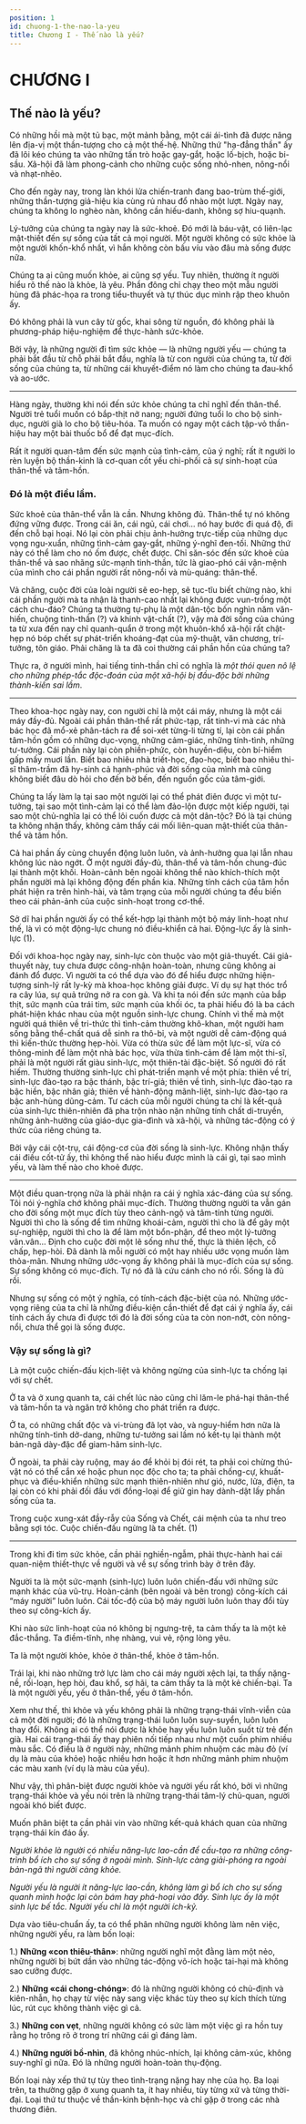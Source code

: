 ```yaml
---
position: 1
id: chuong-1-the-nao-la-yeu
title: Chương I - Thế nào là yếu?
---
```


# CHƯƠNG I

## Thế nào là yếu?

Có những hồi mà một tủ bạc, một mảnh bằng, một cái ái-tình đã được nâng lên địa-vị một thần-tượng cho cả một thế-hệ. Những thứ "hạ-đẳng thần" ấy đã lôi kéo chúng ta vào những tấn trò hoặc gay-gắt, hoặc lố-bịch, hoặc bi-sầu. Xã-hội đã làm phong-cảnh cho những cuộc sống nhỏ-nhen, nông-nổi và nhạt-nhẽo.

Cho đến ngày nay, trong làn khói lửa chiến-tranh đang bao-trùm thế-giới, những thần-tượng giả-hiệu kia cùng rủ nhau đổ nhào một lượt. Ngày nay, chúng ta không lo nghèo nàn, không cần hiếu-danh, không sợ hiu-quạnh.

Lý-tưởng của chúng ta ngày nay là sức-khoẻ. Đó mới là báu-vật, có liên-lạc mật-thiết đến sự sống của tất cả mọi người. Một người không có sức khỏe là một người khốn-khổ nhất, vì hắn không còn bấu víu vào đâu mà sống được nữa.

Chúng ta ai cũng muốn khỏe, ai cũng sợ yếu. Tuy nhiên, thường ít người hiểu rõ thế nào là khỏe, là yêu. Phần đông chỉ chạy theo một mẫu người hùng đã phác-họa ra trong tiểu-thuyết và tự thúc dục mình rập theo khuôn ấy.

Đó không phải là vun cây từ gốc, khai sông từ nguồn, đó không phải là phương-pháp hiệu-nghiệm để thực-hành sức-khỏe.

Bởi vậy, là những người đi tìm sức khỏe — là những người yếu — chúng ta phải bắt đầu từ chỗ phải bắt đầu, nghĩa là từ con người của chúng ta, từ đời sống của chúng ta, từ những cái khuyết-điểm nó làm cho chúng ta đau-khổ và ao-ước.

***

Hàng ngày, thường khi nói đến sức khỏe chúng ta chỉ nghĩ đến thân-thể. Người trẻ tuổi muốn có bắp-thịt nở nang; người đứng tuổi lo cho bộ sinh-dục, người già lo cho bộ tiêu-hóa. Ta muốn có ngay một cách tập-vỏ thần-hiệu hay một bài thuốc bổ để đạt mục-đích.

Rất ít người quan-tâm đến sức mạnh của tình-cảm, của ý nghĩ; rất ít người lo rèn luyện bộ thần-kinh là cơ-quan cốt yếu chi-phối cả sự sinh-hoạt của thân-thể và tâm-hồn.

### Đó là một điều lầm.

Sức khoẻ của thân-thể vẫn là cần. Nhưng không đủ. Thân-thể tự nó không đứng vững được. Trong cái ăn, cái ngủ, cái chơi… nó hay bước đi quá độ, đi đến chỗ bại hoại. Nó lại còn phải chịu ảnh-hưởng trực-tiếp của những dục vọng ngu-xuẩn, những tình-cảm gay-gắt, những ý-nghĩ đen-tối. Những thứ này có thể làm cho nó ốm được, chết được. Chỉ săn-sóc đến sức khoẻ của thân-thể và sao nhãng sức-mạnh tinh-thần, tức là giao-phó cái vận-mệnh của mình cho cái phần người rất nông-nổi và mù-quáng: thân-thể.

Vả chăng, cuộc đời của loài người sẽ eo-hẹp, sẽ tục-tĩu biết chừng nào, khi cái phần người mà ta nhận là thanh-cao nhất lại không được vun-trồng một cách chu-đáo? Chúng ta thường tự-phụ là một dân-tộc bốn nghìn năm văn-hiến, chuộng tinh-thần (?) và khinh vật-chất (?), vậy mà đời sống của chúng ta từ xưa đến nay chỉ quanh-quẩn ở trong một khuôn-khổ xã-hội rất chật-hẹp nó bóp chết sự phát-triển khoáng-đạt của mỹ-thuật, văn chương, trí-tưởng, tôn giáo. Phải chăng là ta đã coi thường cái phần hồn của chúng ta?

Thực ra, ở người mình, hai tiếng tinh-thần chỉ có nghĩa là *một thói quen nô lệ cho những phép-tắc độc-đoán của một xã-hội bị đầu-độc bởi những thành-kiến sai lầm*.

***

Theo khoa-học ngày nay, con người chỉ là một cái máy, nhưng là một cái máy đầy-đủ. Ngoài cái phần thân-thể rất phức-tạp, rất tinh-vi mà các nhà bác học đã mổ-xẻ phân-tách ra để soi-xét từng-li từng tí, lại còn cái phần tâm-hồn gồm có những dục-vọng, những cảm-giác, những tính-tình, những tư-tưởng. Cái phần này lại còn phiền-phức, còn huyền-diệu, còn bí-hiểm gấp mấy muơi lần. Biết bao nhiêu nhà triết-học, đạo-học, biết bao nhiêu thi-sĩ thâm-trầm đã hy-sinh cả hạnh-phúc và đời sống của mình mà cũng không biết đâu dò hỏi cho đến bờ bến, đến nguồn gốc của tâm-giới.

Chúng ta lấy làm lạ tại sao một người lại có thể phát điên được vì một tư-tưởng, tại sao một tình-cảm lại có thể làm đảo-lộn được một kiếp người, tại sao một chủ-nghĩa lại có thể lôi cuốn được cả một dân-tộc? Đó là tại chúng ta không nhận thấy, không cảm thấy cái mối liên-quan mật-thiết của thân-thể và tâm hồn.

Cả hai phần ấy cùng chuyển động luôn luôn, và ảnh-hưởng qua lại lẫn nhau không lúc nào ngớt. Ở một người đầy-đủ, thân-thể và tâm-hồn chung-đúc lại thành một khối. Hoàn-cảnh bên ngoài không thể nào khích-thích một phần người mà lại không động đến phần kia. Những tính cách của tâm hồn phát hiện ra trên hình-hài, và tâm trạng của mỗi người chúng ta đều biến theo cái phản-ảnh của cuộc sinh-hoạt trong cơ-thể.

Sở dĩ hai phần người ấy có thể kết-hợp lại thành một bộ máy linh-hoạt như thế, là vì có một động-lực chung nó điều-khiển cả hai. Động-lực ấy là sinh-lực (1).

Đối với khoa-học ngày nay, sinh-lực còn thuộc vào một giả-thuyết. Cái giả-thuyết này, tuy chưa được công-nhận hoàn-toàn, nhưng cũng không ai đánh đổ được. Vì người ta có thể dựa vào đó để hiểu được những hiện-tượng sinh-lý rất ly-kỳ mà khoa-học không giải được. Ví dụ sự hạt thóc trổ ra cây lúa, sự quả trứng nở ra con gà. Và khi ta nói đến sức mạnh của bắp thịt, sức mạnh của trái tim, sức mạnh của khối óc, ta phải hiểu đó là ba cách phát-hiện khác nhau của một nguồn sinh-lực chung. Chính vì thế mà một người quá thiên về tri-thức thì tình-cảm thường khô-khan, một người ham sống bằng thể-chất quá dễ sinh ra thô-bỉ, và một người dễ cảm-động quá thì kiến-thức thường hẹp-hòi. Vừa có thừa sức để làm một lực-sĩ, vừa có thông-minh để làm một nhà bác học, vừa thừa tình-cảm để làm một thi-sĩ, phải là một người rất giàu sinh-lực, một thiên-tài đặc-biệt. Số người đó rất hiếm. Thường thường sinh-lực chỉ phát-triển mạnh về một phía: thiên về trí, sinh-lực đào-tạo ra bậc thánh, bậc trí-giả; thiên về tình, sinh-lực đào-tạo ra bậc hiền, bậc nhân giả; thiên về hành-động mãnh-liệt, sinh-lực đào-tạo ra bậc anh-hùng dũng-cảm. Tư cách của mỗi người chúng ta chỉ là kết-quả của sinh-lực thiên-nhiên đã pha trộn nhào nặn những tính chất di-truyền, những ảnh-hưởng của giáo-dục gia-đình và xã-hội, và những tác-động có ý thức của riêng chúng ta.

Bởi vậy cái cột-trụ, cái động-cơ của đời sống là sinh-lực. Không nhận thấy cái điều cốt-tử ấy, thì không thể nào hiểu được mình là cái gì, tại sao mình yếu, và làm thế nào cho khoẻ được.

***

Một điều quan-trọng nữa là phải nhận ra cái ý nghĩa xác-đáng của sự sống. Tôi nói ý-nghĩa chớ không phải mục-đích. Thường thường người ta vẫn gán cho đời sống một mục đích tùy theo cảnh-ngộ và tâm-tính từng người. Người thì cho là sống để tìm những khoái-cảm, người thì cho là để gây một sự-nghiệp, người thì cho là để làm một bổn-phận, để theo một lý-tưởng vân.vân... Định cho cuộc đời một lẽ sống như thế, thực là thiên lệch, cố chấp, hẹp-hòi. Đã dành là mỗi người có một hay nhiều ước vọng muốn làm thỏa-mãn. Nhưng những ước-vọng ấy không phải là mục-đích của sự sống. Sự sống không có mục-đích. Tự nó đã là cứu cánh cho nó rồi. Sống là đủ rồi.

Nhưng sự sống có một ý nghĩa, có tính-cách đặc-biệt của nó. Những ước-vọng riêng của ta chỉ là những điều-kiện cần-thiết để đạt cái ý nghĩa ấy, cái tính cách ấy chưa đi được tới đó là đời sống của ta còn non-nớt, còn nông-nổi, chưa thể gọi là sống được.

### Vậy sự sống là gì?

Là một cuộc chiến-đấu kịch-liệt và không ngừng của sinh-lực ta chống lại với sự chết.

Ở ta và ở xung quanh ta, cái chết lúc nào cũng chỉ lăm-le phá-hại thân-thể và tâm-hồn ta và ngăn trở không cho phát triển ra được.

Ở ta, có những chất độc và vi-trùng đã lọt vào, và nguy-hiểm hơn nữa là những tính-tình dở-dang, những tư-tưởng sai lầm nó kết-tụ lại thành một bản-ngã dày-đặc để giam-hãm sinh-lực.

Ở ngoài, ta phải cày ruộng, may áo để khỏi bị đói rét, ta phải coi chừng thú-vật nó có thể cắn xé hoặc phun nọc độc cho ta; ta phải chống-cự, khuất-phục và điều-khiển những sức mạnh thiên-nhiên như gió, nước, lửa, điện, ta lại còn có khi phải đối đầu với đồng-loại để giữ gìn hay dành-dật lấy phần sống của ta.

Trong cuộc xung-xát đầy-rẫy của Sống và Chết, cái mệnh của ta như treo bằng sợi tóc. Cuộc chiến-đấu ngừng là ta chết. (1)

***

Trong khi đi tìm sức khỏe, cần phải nghiền-ngẫm, phải thực-hành hai cái quan-niệm thiết-thực về người và về sự sống trình bày ở trên đây.

Người ta là một sức-mạnh (sinh-lực) luôn luôn chiến-đấu với những sức mạnh khác của vũ-trụ. Hoàn-cảnh (bên ngoài và bên trong) công-kích cái “máy người” luôn luôn. Cái tốc-độ của bộ máy người luôn luôn thay đổi tùy theo sự công-kích ấy.

Khi nào sức linh-hoạt của nó không bị ngưng-trệ, ta cảm thấy ta là một kẻ đắc-thắng. Ta điềm-tĩnh, nhẹ nhàng, vui vẻ, rộng lòng yêu.

Ta là một người khỏe, khỏe ở thân-thể, khỏe ở tâm-hồn.

Trái lại, khi nào những trở lực làm cho cái máy người xệch lại, ta thấy nặng-nề, rối-loạn, hẹp hòi, đau khổ, sợ hãi, ta cảm thấy ta là một kẻ chiến-bại. Ta là một người yếu, yếu ở thân-thể, yếu ở tâm-hồn.

Xem như thế, thì khỏe và yếu không phải là những trạng-thái vĩnh-viễn của cả một đời người; đó là những trạng-thái luôn luôn suy-suyển, luôn luôn thay đổi. Không ai có thể nói được là khỏe hay yếu luôn luôn suốt từ trẻ đến già. Hai cái trạng-thái ấy thay phiên nối tiếp nhau như một cuốn phim nhiều màu sắc. Có điều là ở người này, những mảnh phim nhuộm các màu đỏ (ví dụ là màu của khỏe) hoặc nhiều hơn hoặc ít hơn những mảnh phim nhuộm các màu xanh (ví dụ là màu của yếu).

Như vậy, thì phân-biệt được người khỏe và người yếu rất khó, bởi vì những trạng-thái khỏe và yếu nói trên là những trạng-thái tâm-lý chủ-quan, người ngoài khó biết được.

Muốn phân biệt ta cần phải vin vào những kết-quả khách quan của những trạng-thái kín đáo ấy.

*Người khỏe là người có nhiều năng-lực lao-cần để cấu-tạo ra những công-trình bổ ích cho sự sống ở ngoài mình. Sinh-lực càng giải-phóng ra ngoài bản-ngã thì người càng khỏe.*

*Người yếu là người ít năng-lực lao-cần, không làm gì bổ ích cho sự sống quanh mình hoặc lại còn bám hay phá-hoại vào đấy. Sinh lực ấy là một sinh lực bế tắc. Người yếu chỉ là một người ích-kỷ.*

Dựa vào tiêu-chuẩn ấy, ta có thể phân những người không làm nên việc, những người yếu, ra làm bốn loại:

1.) **Những «con thiêu-thân»**: những người nghĩ một đằng làm một nẻo, những người bị bứt dần vào những tác-động vô-ích hoặc tai-hại mà không sao cưỡng được.

2.) **Những «cái chong-chóng»**: đó là những người không có chủ-định và kiên-nhẫn, họ chạy từ việc này sang việc khác tùy theo sự kích thích từng lúc, rút cục không thành việc gì cả.

3.) **Những con vẹt**, những người không có sức làm một việc gì ra hồn tuy rằng họ trông rõ ở trong trí những cái gì đáng làm.

4.) **Những người bồ-nhìn**, đã không nhúc-nhích, lại không cảm-xúc, không suy-nghĩ gì nữa. Đó là những người hoàn-toàn thụ-động.

Bốn loại này xếp thứ tự tùy theo tình-trạng nặng hay nhẹ của họ. Ba loại trên, ta thường gặp ở xung quanh ta, ít hay nhiều, tùy từng xứ và từng thời-đại. Loại thứ tư thuộc về thần-kinh bệnh-học và chỉ gặp ở trong các nhà thương điên.


